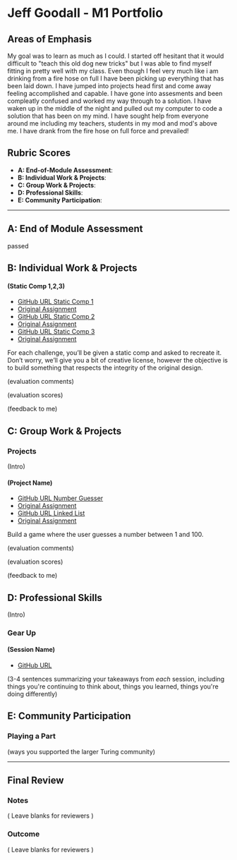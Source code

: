 # Jeff Goodall - M1 Portfolio

## Areas of Emphasis

My goal was to learn as much as I could. I started off hesitant that it would difficult to "teach this old dog new tricks" but I was able to find myself fitting in pretty well with my class. Even though I feel very much like i am drinking from a fire hose on full I have been picking up everything that has been laid down. I have jumped into projects head first and come away feeling accomplished and capable. I have gone into assesments and been compleatly confused and worked my way through to a solution. I have waken up in the middle of the night and pulled out my computer to code a solution that has been on my mind. I have sought help from everyone around me including my teachers, students in my mod and mod's above me. I have drank from the fire hose on full force and prevailed!

## Rubric Scores

* **A: End-of-Module Assessment**: 
* **B: Individual Work & Projects**: 
* **C: Group Work & Projects**: 
* **D: Professional Skills**: 
* **E: Community Participation**: 

-----------------------

## A: End of Module Assessment

passed


## B: Individual Work & Projects



#### (Static Comp 1,2,3)

* [GitHub URL Static Comp 1](https://github.com/goodalls/jg-comp-challenge-1)
* [Original Assignment](http://frontend.turing.io/projects/m1-static-comp-1.html)
* [GitHub URL Static Comp 2](https://github.com/goodalls/JG-comp-challenge-2)
* [Original Assignment](http://frontend.turing.io/projects/m1-static-comp-2.html)
* [GitHub URL Static Comp 3](https://github.com/goodalls/JG-comp-challenge-3)
* [Original Assignment](http://frontend.turing.io/projects/m1-static-comp-3.html)

For each challenge, you’ll be given a static comp and asked to recreate it. Don’t worry, we’ll give you a bit of creative license, however the objective is to build something that respects the integrity of the original design.

(evaluation comments)

(evaluation scores)

(feedback to me)

## C: Group Work & Projects

### Projects

(Intro)

#### (Project Name)

* [GitHub URL Number Guesser](https://github.com/goodalls/Number-Guesser)
* [Original Assignment](http://frontend.turing.io/projects/number-guesser.html)
* [GitHub URL Linked List](https://github.com/goodalls/Linked-List)
* [Original Assignment](http://frontend.turing.io/projects/linked-list.html)

Build a game where the user guesses a number between 1 and 100.

(evaluation comments)

(evaluation scores)

(feedback to me)

## D: Professional Skills
(Intro)

### Gear Up
#### (Session Name)

* [GitHub URL]()

(3-4 sentences summarizing your takeaways from _each_ session, including things you're continuing to think about, things you learned, things you're doing differently)

## E: Community Participation

### Playing a Part

(ways you supported the larger Turing community)

------------------

## Final Review

### Notes

( Leave blanks for reviewers )

### Outcome

( Leave blanks for reviewers )
